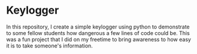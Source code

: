 # Keylogger
In this repository, I create a simple keylogger using python to demonstrate to some fellow students how dangerous a few lines of code could be. 
This was a fun project that I did on my freetime to bring awareness to how easy it is to take someone's information. 
